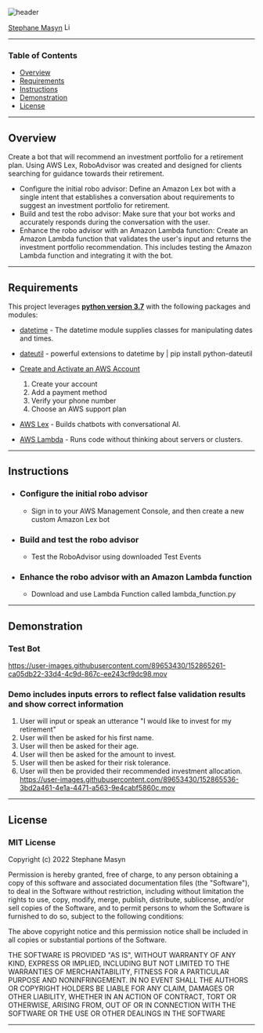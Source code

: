 ![header](https://capsule-render.vercel.app/api?type=waving&color=gradient&width=1000&height=200&section=header&text=Robot%20Adviser%20&fontSize=30&fontColor=black)

<!-- header is made with: https://github.com/kyechan99/capsule-render -->

[Stephane Masyn](https://www.linkedin.com/in/stephane-masyn-35b16817a/) [<img src="https://cdn2.auth0.com/docs/media/connections/linkedin.png" alt="LinkedIn -  Stephane Masyn" width=15/>](https://www.linkedin.com/in/stephane-masyn-35b16817a/)
                                 

---

### Table of Contents

* [Overview](#overview)
* [Requirements](#requirements)
* [Instructions](#instructions)
* [Demonstration](#demonstration)
* [License](#license)

---

## Overview

Create a bot that will recommend an investment portfolio for a retirement plan.
Using AWS Lex, RoboAdvisor was created and designed for clients searching for guidance towards their retirement. 
* Configure the initial robo advisor: Define an Amazon Lex bot with a single intent that establishes a conversation about requirements to suggest an investment portfolio for retirement.
* Build and test the robo advisor: Make sure that your bot works and accurately responds during the conversation with the user.
* Enhance the robo advisor with an Amazon Lambda function: Create an Amazon Lambda function that validates the user's input and returns the investment portfolio recommendation. This includes testing the Amazon Lambda function and integrating it with the bot.

---

## Requirements

This project leverages **[python version 3.7](https://www.python.org/downloads/)** with the following packages and modules:

* [datetime](https://docs.python.org/3/library/datetime.html) - The datetime module supplies classes for manipulating dates and times.

* [dateutil](https://dateutil.readthedocs.io/en/stable/index.html) - powerful extensions to datetime by | pip install python-dateutil    

* [Create and Activate an AWS Account](https://aws.amazon.com/what-is-aws/)
    1) Create your account
    2) Add a payment method
    3) Verify your phone number
    4) Choose an AWS support plan

* [AWS Lex](https://aws.amazon.com/lex/) - Builds chatbots with conversational AI.

* [AWS Lambda](https://aws.amazon.com/lambda/) - Runs code without thinking about servers or clusters.

---

## Instructions

- ### Configure the initial robo advisor
    - Sign in to your AWS Management Console, and then create a new custom Amazon Lex bot
- ### Build and test the robo advisor
    - Test the RoboAdvisor using downloaded Test Events
- ### Enhance the robo advisor with an Amazon Lambda function
    - Download and use Lambda Function called lambda_function.py
---

## Demonstration

### Test Bot
https://user-images.githubusercontent.com/89653430/152865261-ca05db22-33d4-4c9d-867c-ee243cf9dc98.mov


### Demo includes inputs errors to reflect false validation results and show correct information 
1. User will input or speak an utterance "I would like to invest for my retirement"
2. User will then be asked for his first name. 
2. User will then be asked for their age. 
3. User will then be asked for the amount to invest.
4. User will then be asked for their risk tolerance.
5. User will then be provided their recommended investment allocation.
https://user-images.githubusercontent.com/89653430/152865536-3bd2a461-4e1a-4471-a563-9e4cabf5860c.mov


--- 

## License

### **MIT License**

Copyright (c) 2022 Stephane Masyn

Permission is hereby granted, free of charge, to any person obtaining a copy
of this software and associated documentation files (the "Software"), to deal
in the Software without restriction, including without limitation the rights
to use, copy, modify, merge, publish, distribute, sublicense, and/or sell
copies of the Software, and to permit persons to whom the Software is
furnished to do so, subject to the following conditions:

The above copyright notice and this permission notice shall be included in all
copies or substantial portions of the Software.

THE SOFTWARE IS PROVIDED "AS IS", WITHOUT WARRANTY OF ANY KIND, EXPRESS OR
IMPLIED, INCLUDING BUT NOT LIMITED TO THE WARRANTIES OF MERCHANTABILITY,
FITNESS FOR A PARTICULAR PURPOSE AND NONINFRINGEMENT. IN NO EVENT SHALL THE
AUTHORS OR COPYRIGHT HOLDERS BE LIABLE FOR ANY CLAIM, DAMAGES OR OTHER
LIABILITY, WHETHER IN AN ACTION OF CONTRACT, TORT OR OTHERWISE, ARISING FROM,
OUT OF OR IN CONNECTION WITH THE SOFTWARE OR THE USE OR OTHER DEALINGS IN THE
SOFTWARE

---

